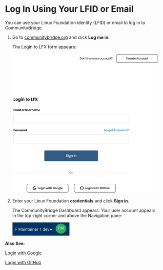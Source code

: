 # Log In Using Your LFID or Email

You can use your Linux Foundation identity \(LFID\) or email to log in to CommunityBridge.

1. Go to [communitybridge.org](https://communitybridge.org/) and click **Log me in**.

   The Login to LFX form appears:

   ![Login to LFX](../.gitbook/assets/lfx-login-to-lfx%20%282%29.png)

2. Enter your Linux Foundation **credentials** and click **Sign in**.

   The CommunityBridge Dashboard appears. Your user account appears in the top-right corner and above the Navigation pane:

   ![Sign In Role](../.gitbook/assets/lfx-sign-in-role-identification%20%281%29.png)

**Also See:**

[Login with Google](log-in-with-google.md)

[Login with GitHub](log-in-with-github.md)

